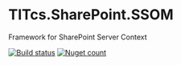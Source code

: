 # TITcs.SharePoint.SSOM
Framework for SharePoint Server Context

[![Build status](https://ci.appveyor.com/api/projects/status/aefjtdgr6k65tgcn?svg=true)](https://ci.appveyor.com/project/Stiven/titcs-sharepoint-ssom)
[![Nuget count](http://img.shields.io/nuget/v/TITcs.SharePoint.SSOM.svg)](http://www.nuget.org/packages/TITcs.SharePoint.SSOM/)


